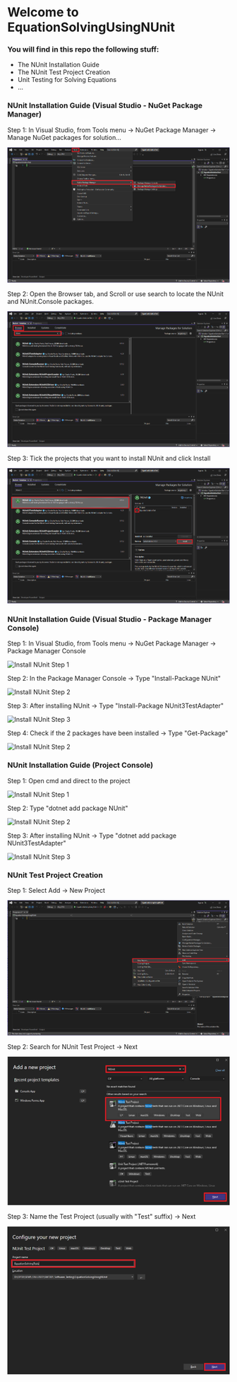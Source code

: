 # Welcome to EquationSolvingUsingNUnit

### You will find in this repo the following stuff:

* The NUnit Installation Guide 
* The NUnit Test Project Creation
* Unit Testing for Solving Equations
* ...

### NUnit Installation Guide (Visual Studio - NuGet Package Manager)

Step 1: In Visual Studio, from Tools menu -> NuGet Package Manager -> Manage NuGet packages for solution...

![Install NUnit Step 1](https://github.com/Blackan06/equationsolvingusingnunit/blob/main/Screenshots/NUnit%20Installation%20Guide/Step%201.png)

Step 2: Open the Browser tab, and Scroll or use search to locate the NUnit and NUnit.Console packages.

![Install NUnit Step 2](https://github.com/Blackan06/equationsolvingusingnunit/blob/main/Screenshots/NUnit%20Installation%20Guide/Step%202.png)

Step 3: Tick the projects that you want to install NUnit and click Install

![Install NUnit Step 3](https://github.com/Blackan06/equationsolvingusingnunit/blob/main/Screenshots/NUnit%20Installation%20Guide/Step%203.png)

### NUnit Installation Guide (Visual Studio - Package Manager Console)

Step 1: In Visual Studio, from Tools menu -> NuGet Package Manager -> Package Manager Console

![Install NUnit Step 1]()

Step 2: In the Package Manager Console -> Type "Install-Package NUnit"

![Install NUnit Step 2]()

Step 3: After installing NUnit -> Type "Install-Package NUnit3TestAdapter"

![Install NUnit Step 3]()

Step 4: Check if the 2 packages have been installed -> Type "Get-Package"

![Install NUnit Step 2]()

### NUnit Installation Guide (Project Console)

Step 1: Open cmd and direct to the project

![Install NUnit Step 1]()

Step 2: Type "dotnet add package NUnit"

![Install NUnit Step 2]()

Step 3: After installing NUnit -> Type "dotnet add package NUnit3TestAdapter"

![Install NUnit Step 3]()

### NUnit Test Project Creation

Step 1: Select Add -> New Project

![Create Test Project Step 1](https://github.com/Blackan06/equationsolvingusingnunit/blob/main/Screenshots/NUnit%20Test%20script%20Creation%20Guide/Step%201.png)

Step 2: Search for NUnit Test Project -> Next

![Create Test Project Step 2](https://github.com/Blackan06/equationsolvingusingnunit/blob/main/Screenshots/NUnit%20Test%20script%20Creation%20Guide/Step%202.png)

Step 3: Name the Test Project (usually with "Test" suffix) -> Next

![Create Test Project Step 3](https://github.com/Blackan06/equationsolvingusingnunit/blob/main/Screenshots/NUnit%20Test%20script%20Creation%20Guide/Step%203.png)